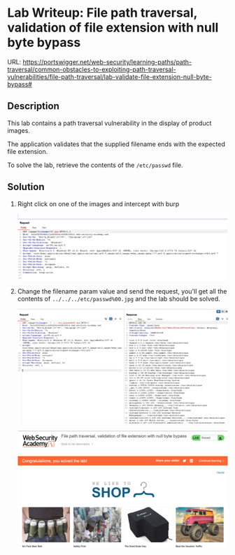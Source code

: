 # Lab Writeup: File path traversal, validation of file extension with null byte bypass

URL: https://portswigger.net/web-security/learning-paths/path-traversal/common-obstacles-to-exploiting-path-traversal-vulnerabilities/file-path-traversal/lab-validate-file-extension-null-byte-bypass#

## Description

This lab contains a path traversal vulnerability in the display of product images.

The application validates that the supplied filename ends with the expected file extension.

To solve the lab, retrieve the contents of the `/etc/passwd` file.

## Solution

1. Right click on one of the images and intercept with burp

   ![null-bytes-traversal](/assets/null-bytes-traversal.png)

2. Change the filename param value and send the request, you'll get all the contents of `../../../etc/passwd%00.jpg` and the lab should be solved.

   ![null-bytes-traversal-1](/assets/null-bytes-traversal-1.png)

   ![null-bytes-traversal-2](/assets/null-bytes-traversal-2.png)
